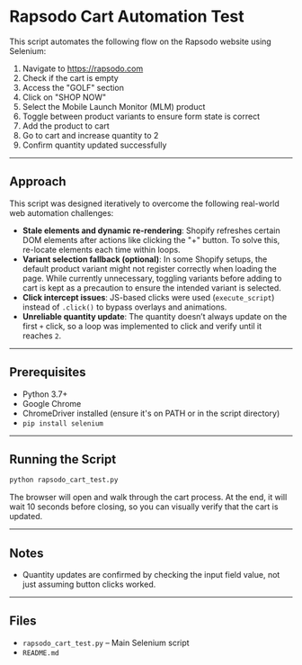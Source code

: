 # Rapsodo Cart Automation Test

This script automates the following flow on the Rapsodo website using Selenium:

1. Navigate to https://rapsodo.com
2. Check if the cart is empty
3. Access the "GOLF" section
4. Click on "SHOP NOW"
5. Select the Mobile Launch Monitor (MLM) product
6. Toggle between product variants to ensure form state is correct
7. Add the product to cart
8. Go to cart and increase quantity to 2
9. Confirm quantity updated successfully

---

## Approach

This script was designed iteratively to overcome the following real-world web automation challenges:

- **Stale elements and dynamic re-rendering**: Shopify refreshes certain DOM elements after actions like clicking the "+" button. To solve this, re-locate elements each time within loops.
- **Variant selection fallback (optional)**: In some Shopify setups, the default product variant might not register correctly when loading the page. While currently unnecessary, toggling variants before adding to cart is kept as a precaution to ensure the intended variant is selected.
- **Click intercept issues**: JS-based clicks were used (`execute_script`) instead of `.click()` to bypass overlays and animations.
- **Unreliable quantity update**: The quantity doesn’t always update on the first `+` click, so a loop was implemented to click and verify until it reaches `2`.

---

## Prerequisites

- Python 3.7+
- Google Chrome
- ChromeDriver installed (ensure it's on PATH or in the script directory)
- `pip install selenium`

---

## Running the Script

```bash
python rapsodo_cart_test.py
```

The browser will open and walk through the cart process. At the end, it will wait 10 seconds before closing, so you can visually verify that the cart is updated.

---

## Notes

- Quantity updates are confirmed by checking the input field value, not just assuming button clicks worked.

---

## Files

- `rapsodo_cart_test.py` – Main Selenium script
- `README.md` 
